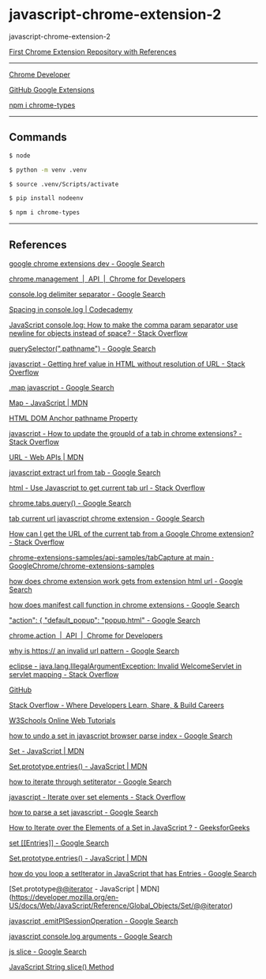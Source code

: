# javascript-chrome-extension-2
javascript-chrome-extension-2

[First Chrome Extension Repository with References](https://github.com/CoderSales/automate-copying-open-urls-javascript/tree/main)

____

[Chrome Developer](https://developer.chrome.com/docs/extensions/get-started/tutorial/hello-world)

[GitHub Google Extensions](https://github.com/GoogleChrome/chrome-extensions-samples/tree/main/functional-samples/tutorial.hello-world)

[npm i chrome-types](https://www.npmjs.com/package/chrome-types?activeTab=readme)

____

## Commands

```bash
$ node
```

```bash
$ python -m venv .venv
```

```bash
$ source .venv/Scripts/activate
```

```bash
$ pip install nodeenv
```

```bash
$ npm i chrome-types
```

____

## References

[google chrome extensions dev - Google Search](https://www.google.com/search?q=google+chrome+extensions+dev&newwindow=1&sca_esv=722f3a8361f4f734&sca_upv=1&sxsrf=ADLYWIJWtLhSx-d7P8B_zXAJApm0EjTemg%3A1715591133775&ei=3ddBZrf4LuGpxc8PkISQwAc&ved=0ahUKEwj32u6Ao4qGAxXhVPEDHRACBHgQ4dUDCBA&uact=5&oq=google+chrome+extensions+dev&gs_lp=Egxnd3Mtd2l6LXNlcnAiHGdvb2dsZSBjaHJvbWUgZXh0ZW5zaW9ucyBkZXYyCxAAGIAEGJECGIoFMgUQABiABDIFEAAYgAQyCxAAGIAEGJECGIoFMgYQABgWGB4yBhAAGBYYHjIGEAAYFhgeMgYQABgWGB4yCBAAGBYYHhgPMgYQABgWGB5I6BZQAFidFXABeAGQAQCYAX-gAe0EqgEDMy4zuAEDyAEA-AEBmAIHoAKMBZgDAOIDBRIBMSBAkgcDNC4zoAeoKg&sclient=gws-wiz-serp)

[chrome.management  |  API  |  Chrome for Developers](https://developer.chrome.com/docs/extensions/reference/api/management)

[console.log delimiter separator - Google Search](https://www.google.com/search?q=console.log+delimiter+separator&newwindow=1&sca_esv=b99a51cc48654f1f&sca_upv=1&sxsrf=ADLYWIJ8ZBv9APyxEzsuOrkYtXgNCMFy6Q%3A1715640343787&ei=F5hCZonZL8CH7NYPsea8qAo&ved=0ahUKEwjJwIOq2ouGAxXAA9sEHTEzD6UQ4dUDCBA&uact=5&oq=console.log+delimiter+separator&gs_lp=Egxnd3Mtd2l6LXNlcnAiH2NvbnNvbGUubG9nIGRlbGltaXRlciBzZXBhcmF0b3IyBBAAGEcyBBAAGEcyBBAAGEcyBBAAGEcyBBAAGEcyBBAAGEcyBBAAGEcyBBAAGEdIzAhQxQVYxQVwAXgCkAEAmAEAoAEAqgEAuAEDyAEA-AEBmAICoAILwgIKEAAYsAMY1gQYR5gDAOIDBRIBMSBAiAYBkAYIkgcBMqAHAA&sclient=gws-wiz-serp)

[Spacing in console.log | Codecademy](https://www.codecademy.com/forum_questions/5481982976b8fe6d52000926)

[JavaScript console.log: How to make the comma param separator use newline for objects instead of space? - Stack Overflow](https://stackoverflow.com/questions/71499585/javascript-console-log-how-to-make-the-comma-param-separator-use-newline-for-ob)

[querySelector(".pathname") - Google Search](https://www.google.com/search?q=querySelector%28%22.pathname%22%29&newwindow=1&sca_esv=f4c49221cb34c0ce&sca_upv=1&sxsrf=ADLYWIIQAI5YwTEg2g3Z9esQzd4jDufAbw%3A1715602992796&ei=MAZCZq-FMMyCxc8PzLGA2A0&ved=0ahUKEwiv3deXz4qGAxVMQfEDHcwYANsQ4dUDCBA&oq=querySelector%28%22.pathname%22%29&gs_lp=Egxnd3Mtd2l6LXNlcnAiGnF1ZXJ5U2VsZWN0b3IoIi5wYXRobmFtZSIpSIFmUABYAHAAeACQAQCYAXCgAXCqAQMwLjG4AQzIAQD4AQGYAgCgAgCYAwCSBwCgB1A&sclient=gws-wiz-serp)

[javascript - Getting href value in HTML without resolution of URL - Stack Overflow](https://stackoverflow.com/questions/62029646/getting-href-value-in-html-without-resolution-of-url)

[.map javascript - Google Search](https://www.google.com/search?q=.map+javascript&newwindow=1&sca_esv=f4c49221cb34c0ce&sca_upv=1&sxsrf=ADLYWIIMFS-AMbqpicf-eJbx4qUJUYqwCw%3A1715603202860&ei=AgdCZsONNPGtxc8P_OuWyAQ&oq=.map+ja&gs_lp=Egxnd3Mtd2l6LXNlcnAiBy5tYXAgamEqAggAMgUQABiABDIFEAAYgAQyBRAAGIAEMgUQABiABDIFEAAYgAQyBRAAGIAEMgUQABiABDIFEAAYgAQyBRAAGIAEMgUQABiABEj3IFDJC1iVE3ABeACQAQCYAU2gAdkBqgEBM7gBA8gBAPgBAZgCBKAC7AHCAgkQABiwAxgHGB6YAwCIBgGQBgqSBwE0oAeJFQ&sclient=gws-wiz-serp)

[Map - JavaScript | MDN](https://developer.mozilla.org/en-US/docs/Web/JavaScript/Reference/Global_Objects/Map)

[HTML DOM Anchor pathname Property](https://www.w3schools.com/jsref/prop_anchor_pathname.asp)

[javascript - How to update the groupId of a tab in chrome extensions? - Stack Overflow](https://stackoverflow.com/questions/77938748/how-to-update-the-groupid-of-a-tab-in-chrome-extensions)

[URL - Web APIs | MDN](https://developer.mozilla.org/en-US/docs/Web/API/URL)

[javascript extract url from tab - Google Search](https://www.google.com/search?q=javascript+extract+url+from+tab&oq=javascript+extract+url+from+tab&gs_lcrp=EgZjaHJvbWUyBggAEEUYOTIICAEQABgWGB4yDQgCEAAYhgMYgAQYigUyDQgDEAAYhgMYgAQYigUyDQgEEAAYhgMYgAQYigUyCggFEAAYgAQYogQyCggGEAAYgAQYogQyCggHEAAYogQYiQXSAQkxMjA1NWowajeoAgCwAgA&sourceid=chrome&ie=UTF-8)

[html - Use Javascript to get current tab url - Stack Overflow](https://stackoverflow.com/questions/70104602/use-javascript-to-get-current-tab-url)

[chrome.tabs.query() - Google Search](https://www.google.com/search?q=chrome.tabs.query()&sourceid=chrome&ie=UTF-8)

[tab current url javascript chrome extension - Google Search](https://www.google.com/search?q=tab+current+url+javascript+chrome+extension&oq=tab+current+url+javascript+chrome+extension&gs_lcrp=EgZjaHJvbWUyBggAEEUYOTIHCAEQIRigATIHCAIQIRifBdIBCDg4NjVqMGo3qAIIsAIB&sourceid=chrome&ie=UTF-8)

[How can I get the URL of the current tab from a Google Chrome extension? - Stack Overflow](https://stackoverflow.com/questions/1979583/how-can-i-get-the-url-of-the-current-tab-from-a-google-chrome-extension)

[chrome-extensions-samples/api-samples/tabCapture at main · GoogleChrome/chrome-extensions-samples](https://github.com/GoogleChrome/chrome-extensions-samples/tree/main/api-samples/tabCapture#chrometabcapture)

[how does chrome extension work gets from extension html url - Google Search](https://www.google.com/search?q=how+does+chrome+extension+work+gets+from+extension+html+url&oq=how+does+chrome+extension+work+gets+from+extension+html+url&gs_lcrp=EgZjaHJvbWUyBggAEEUYOTIGCAEQRRhA0gEJMjA2NDBqMGo3qAIAsAIA&sourceid=chrome&ie=UTF-8)

[how does manifest call function in chrome extensions - Google Search](https://www.google.com/search?q=how+does+manifest+call+function+in+chrome+extensions&oq=how+does+manifest+call+function+in+chrome+extensions&gs_lcrp=EgZjaHJvbWUyBggAEEUYOTIGCAEQRRhA0gEHOTI4ajBqN6gCALACAA&sourceid=chrome&ie=UTF-8)

["action": { "default_popup": "popup.html" - Google Search](https://www.google.com/search?q=%22action%22%3A+%7B+%22default_popup%22%3A+%22popup.html%22&oq=%22action%22%3A+%7B+%22default_popup%22%3A+%22popup.html%22&gs_lcrp=EgZjaHJvbWUyBggAEEUYOdIBCDEzMzFqMGo3qAIAsAIA&sourceid=chrome&ie=UTF-8)

[chrome.action  |  API  |  Chrome for Developers](https://developer.chrome.com/docs/extensions/reference/api/action)

[why is https:// an invalid url pattern - Google Search](https://www.google.com/search?q=why+is+https%3A%2F%2F+an+invalid+url+pattern&oq=why+is+https%3A%2F%2F+an+invalid+url+pattern&gs_lcrp=EgZjaHJvbWUyBggAEEUYOTIHCAEQIRigAdIBCDc0NzFqMGo3qAIAsAIA&sourceid=chrome&ie=UTF-8)

[eclipse - java.lang.IllegalArgumentException: Invalid <url-pattern> WelcomeServlet in servlet mapping - Stack Overflow](https://stackoverflow.com/questions/31526814/java-lang-illegalargumentexception-invalid-url-pattern-welcomeservlet-in-serv)

[GitHub](https://github.com/)

[Stack Overflow - Where Developers Learn, Share, & Build Careers](https://stackoverflow.com/)

[W3Schools Online Web Tutorials](https://www.w3schools.com/)

[how to undo a set in javascript browser parse index - Google Search](https://www.google.com/search?q=how+to+undo+a+set+in+javascript+browser+parse+index&newwindow=1&sca_esv=4771c1dce5b9df5f&sca_upv=1&sxsrf=ADLYWIJo8s0rUwpTKTB7tbCQm1SJGpdTfg%3A1715612134848&ei=5ilCZrKqM5WKxc8P4PmvYA&ved=0ahUKEwiytfqe8YqGAxUVRfEDHeD8CwwQ4dUDCBA&uact=5&oq=how+to+undo+a+set+in+javascript+browser+parse+index&gs_lp=Egxnd3Mtd2l6LXNlcnAiM2hvdyB0byB1bmRvIGEgc2V0IGluIGphdmFzY3JpcHQgYnJvd3NlciBwYXJzZSBpbmRleEjVEVDHDFjHDHABeAGQAQCYAecBoAHnAaoBAzItMbgBA8gBAPgBAZgCAaACCMICChAAGLADGNYEGEeYAwCIBgGQBgiSBwExoAdn&sclient=gws-wiz-serp)

[Set - JavaScript | MDN](https://developer.mozilla.org/en-US/docs/Web/JavaScript/Reference/Global_Objects/Set)

[Set.prototype.entries() - JavaScript | MDN](https://developer.mozilla.org/en-US/docs/Web/JavaScript/Reference/Global_Objects/Set/entries)

[how to iterate through setiterator - Google Search](https://www.google.com/search?q=how+to+iterate+through+setiterator&oq=how+to+iterate+through+setiterator&gs_lcrp=EgZjaHJvbWUyBggAEEUYOTIGCAEQRRhA0gEIODI3NGowajeoAgCwAgA&sourceid=chrome&ie=UTF-8)

[javascript - Iterate over set elements - Stack Overflow](https://stackoverflow.com/questions/16401216/iterate-over-set-elements)

[how to parse a set javascript - Google Search](https://www.google.com/search?q=how+to+parse+a+set+javascript&newwindow=1&sca_esv=4771c1dce5b9df5f&sca_upv=1&sxsrf=ADLYWIK7SOOcSfMb_VVq3SLJhsbMrrdPtw%3A1715614227016&ei=EzJCZuxA_pDFzw_Cl5b4Cg&ved=0ahUKEwislsqE-YqGAxV-SPEDHcKLBa8Q4dUDCBA&uact=5&oq=how+to+parse+a+set+javascript&gs_lp=Egxnd3Mtd2l6LXNlcnAiHWhvdyB0byBwYXJzZSBhIHNldCBqYXZhc2NyaXB0MggQIRigARjDBEiaHVDmC1icF3ACeAGQAQCYAaADoAGGBaoBBzAuMi40LTG4AQPIAQD4AQGYAgSgAqwEwgIKEAAYsAMY1gQYR8ICBxAjGLACGCeYAwCIBgGQBgiSBwcyLjEuNC0xoAeJBg&sclient=gws-wiz-serp)

[How to Iterate over the Elements of a Set in JavaScript ? - GeeksforGeeks](https://www.geeksforgeeks.org/how-to-iterate-over-the-elements-of-a-set-in-javascript/)

[set [[Entries]] - Google Search](https://www.google.com/search?q=set+%5B%5BEntries%5D%5D&oq=set+%5B%5BEntries%5D%5D&gs_lcrp=EgZjaHJvbWUyBggAEEUYOTIHCAEQABiABDIICAIQABgWGB4yCAgDEAAYFhgeMggIBBAAGBYYHjIICAUQABgWGB4yCAgGEAAYFhgeMggIBxAAGBYYHjIICAgQABgWGB4yCAgJEAAYFhge0gEIMzc3NWowajeoAgCwAgA&sourceid=chrome&ie=UTF-8)

[Set.prototype.entries() - JavaScript | MDN](https://developer.mozilla.org/en-US/docs/Web/JavaScript/Reference/Global_Objects/Set/entries)

[how do you loop a setIterator in JavaScript that has Entries - Google Search](https://www.google.com/search?q=how+do+you+loop+a+setIterator+in+JavaScript+that+has+Entries&newwindow=1&sca_esv=4771c1dce5b9df5f&sca_upv=1&sxsrf=ADLYWIJapkvdP7tbnMMkNhAihQVnFt4Q5w%3A1715615844088&ei=ZDhCZqn4BJyPxc8P1Z2T0Ak&ved=0ahUKEwiputSH_4qGAxWcR_EDHdXOBJoQ4dUDCBA&uact=5&oq=how+do+you+loop+a+setIterator+in+JavaScript+that+has+Entries&gs_lp=Egxnd3Mtd2l6LXNlcnAiPGhvdyBkbyB5b3UgbG9vcCBhIHNldEl0ZXJhdG9yIGluIEphdmFTY3JpcHQgdGhhdCBoYXMgRW50cmllczIHECEYoAEYCjIHECEYoAEYCkisiAFQ_iRYkocBcAJ4AZABAZgBnQGgAeoxqgEFMTIuNDS4AQPIAQD4AQGYAjmgAvw5wgIKEAAYsAMY1gQYR8ICBBAjGCfCAgsQABiABBiRAhiKBcICChAAGIAEGEMYigXCAgsQABiABBixAxiDAcICERAuGIAEGLEDGNEDGIMBGMcBwgIOEC4YgAQYsQMY0QMYxwHCAg4QABiABBixAxiDARiKBcICBRAAGIAEwgIOEC4YgAQYsQMYgwEYigXCAgQQABgDwgILEC4YgAQYsQMYigXCAgUQLhiABMICCBAuGIAEGNQCwgIHEAAYgAQYCsICChAAGIAEGBQYhwLCAgYQABgWGB7CAgsQABiABBiGAxiKBcICBRAhGKABwgIEECEYFcICCBAAGIAEGKIEmAMA4gMFEgExICmIBgGQBgiSBwo3LjQ4LjEuMC4xoAex1AI&sclient=gws-wiz-serp)

[Set.prototype[@@iterator]() - JavaScript | MDN](https://developer.mozilla.org/en-US/docs/Web/JavaScript/Reference/Global_Objects/Set/@@iterator)

[javascript .emitPISessionOperation - Google Search](https://www.google.com/search?q=javascript+.emitPISessionOperation&newwindow=1&sca_esv=4771c1dce5b9df5f&sca_upv=1&sxsrf=ADLYWILHeFUCXpq7tjiVRs3BpssGKMn4zw%3A1715620447452&ei=X0pCZrD7Gvm_xc8Pl9auqAo&ved=0ahUKEwjwptuakIuGAxX5X_EDHRerC6UQ4dUDCBA&uact=5&oq=javascript+.emitPISessionOperation&gs_lp=Egxnd3Mtd2l6LXNlcnAiImphdmFzY3JpcHQgLmVtaXRQSVNlc3Npb25PcGVyYXRpb25IukVQ-zRYnURwB3gAkAEAmAH5AaABlQyqAQYwLjEwLjG4AQPIAQD4AQGYAgCgAgCYAwCIBgGSBwCgB_AS&sclient=gws-wiz-serp)

[javascript console.log arguments - Google Search](https://www.google.com/search?q=javascript+consol.log+arguments&oq=javascript+consol.log+arguments&gs_lcrp=EgZjaHJvbWUyBggAEEUYOTIICAEQABgWGB4yCAgCEAAYFhgeMggIAxAAGBYYHjIICAQQABgWGB4yCAgFEAAYFhgeMggIBhAAGBYYHjIICAcQABgWGB4yCAgIEAAYFhgeMg0ICRAAGIYDGIAEGIoF0gEJMTM5NzJqMGo3qAIAsAIA&sourceid=chrome&ie=UTF-8)

[js slice - Google Search](https://www.google.com/search?q=js+slice&oq=js+slice&gs_lcrp=EgZjaHJvbWUyDggAEEUYORhDGIAEGIoFMgcIARAAGIAEMgcIAhAAGIAEMgcIAxAAGIAEMgcIBBAAGIAEMgcIBRAAGIAEMgcIBhAAGIAEMgcIBxAAGIAEMgcICBAAGIAEMgcICRAAGIAE0gEIMzQyNGowajeoAgCwAgA&sourceid=chrome&ie=UTF-8)

[JavaScript String slice() Method](https://www.w3schools.com/jsref/jsref_slice_string.asp)


